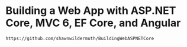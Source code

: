 # Building a Web App with ASP.NET Core, MVC 6, EF Core, and Angular
    https://github.com/shawnwildermuth/BuildingWebASPNETCore

